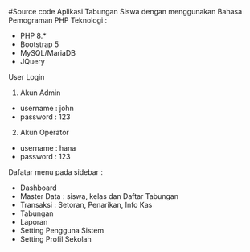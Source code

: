 #Source code Aplikasi Tabungan Siswa dengan menggunakan Bahasa Pemograman PHP
Teknologi :
- PHP 8.*
- Bootstrap 5
- MySQL/MariaDB
- JQuery

User Login
1. Akun Admin
- username : john
- password : 123

2. Akun Operator
- username : hana
- password : 123

Dafatar menu pada sidebar :
- Dashboard
- Master Data : siswa, kelas dan Daftar Tabungan
- Transaksi : Setoran, Penarikan, Info Kas
- Tabungan
- Laporan
- Setting Pengguna Sistem
- Setting Profil Sekolah
